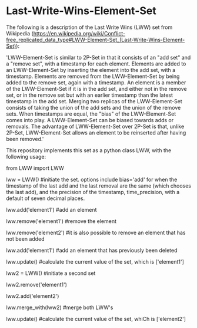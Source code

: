# Last-Write-Wins-Element-Set
The following is a description of the Last Write Wins (LWW) set from Wikipedia (https://en.wikipedia.org/wiki/Conflict-free_replicated_data_type#LWW-Element-Set_(Last-Write-Wins-Element-Set)):

'LWW-Element-Set is similar to 2P-Set in that it consists of an "add set" and a "remove set", with a timestamp for each element. Elements are added to an LWW-Element-Set by inserting the element into the add set, with a timestamp. Elements are removed from the LWW-Element-Set by being added to the remove set, again with a timestamp. An element is a member of the LWW-Element-Set if it is in the add set, and either not in the remove set, or in the remove set but with an earlier timestamp than the latest timestamp in the add set. Merging two replicas of the LWW-Element-Set consists of taking the union of the add sets and the union of the remove sets. When timestamps are equal, the "bias" of the LWW-Element-Set comes into play. A LWW-Element-Set can be biased towards adds or removals. The advantage of LWW-Element-Set over 2P-Set is that, unlike 2P-Set, LWW-Element-Set allows an element to be reinserted after having been removed.'

This repository implements this set as a python class LWW, with the following usage:

from LWW import LWW

lww = LWW()  #initiate the set.  options include bias='add' for when the timestamp of the last add and the last removal are    the same (which chooses the last add), and the precision of the timestamp, time_precision, with a default of seven decimal places.

lww.add('element1')  #add an element

lww.remove('element1')  #remove the element

lww.remove('element2')  #it is also possible to remove an element that has not been added

lww.add('element1')  #add an element that has previously been deleted

lww.update()  #calculate the current value of the set, which is ['element1']

lww2 = LWW()  #initiate a second set

lww2.remove('element1')

lww2.add('element2')

lww.merge_with(lww2) #merge both LWW's

lww.update()   #calculate the current value of the set, whiCh is ['element2']

